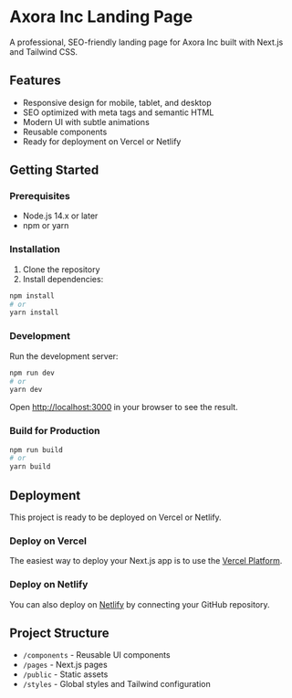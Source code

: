 # Axora Inc Landing Page

A professional, SEO-friendly landing page for Axora Inc built with Next.js and Tailwind CSS.

## Features

- Responsive design for mobile, tablet, and desktop
- SEO optimized with meta tags and semantic HTML
- Modern UI with subtle animations
- Reusable components
- Ready for deployment on Vercel or Netlify

## Getting Started

### Prerequisites

- Node.js 14.x or later
- npm or yarn

### Installation

1. Clone the repository
2. Install dependencies:

```bash
npm install
# or
yarn install
```

### Development

Run the development server:

```bash
npm run dev
# or
yarn dev
```

Open [http://localhost:3000](http://localhost:3000) in your browser to see the result.

### Build for Production

```bash
npm run build
# or
yarn build
```

## Deployment

This project is ready to be deployed on Vercel or Netlify.

### Deploy on Vercel

The easiest way to deploy your Next.js app is to use the [Vercel Platform](https://vercel.com/new).

### Deploy on Netlify

You can also deploy on [Netlify](https://www.netlify.com/) by connecting your GitHub repository.

## Project Structure

- `/components` - Reusable UI components
- `/pages` - Next.js pages
- `/public` - Static assets
- `/styles` - Global styles and Tailwind configuration
